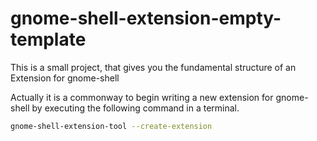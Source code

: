 # gnome-shell-extension-empty-template
This is a small project, that gives you the fundamental structure of an Extension for gnome-shell

Actually it is a commonway to begin writing a new extension for gnome-shell by executing the following command in a terminal.
```bash
gnome-shell-extension-tool --create-extension
```
